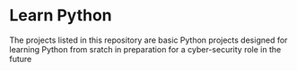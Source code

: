 # Learn Python
The projects listed in this repository are basic Python projects designed for learning Python from sratch in preparation for a cyber-security role in the future
